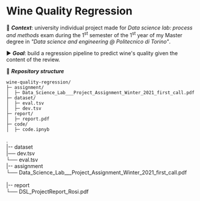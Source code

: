 # Wine Quality Regression
:date: ***Context***: university individual project made for *Data science lab: process and methods* exam during the 1<sup>st</sup> semester of the 1<sup>st</sup> year of my Master degree in *"Data science and engineering @ Politecnico di Torino"*.

:arrow_forward: ***Goal***: build a regression pipeline to predict wine's quality given the content of the review.


:file_folder: ***Repository structure***

```
wine-quality-regression/
├─ assignment/
│  ├─ Data_Science_Lab___Project_Assignment_Winter_2021_first_call.pdf
├─ dataset/
│  ├─ eval.tsv
│  ├─ dev.tsv
├─ report/
│  ├─ report.pdf
├─ code/
│  ├─ code.ipnyb
```





.  
|-- dataset<br>
    |── dev.tsv<br>
    └── eval.tsv<br>
|-- assignment<br>
    └── Data_Science_Lab___Project_Assignment_Winter_2021_first_call.pdf<br>  
|-- report<br>
    └── DSL_ProjectReport_Rosi.pdf<br>

